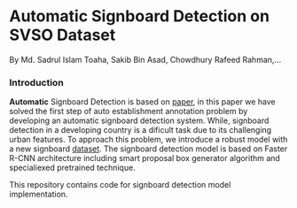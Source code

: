 # Automatic Signboard Detection on SVSO Dataset
By Md. Sadrul Islam Toaha, Sakib Bin Asad, Chowdhury Rafeed Rahman,...

### Introduction
**Automatic** Signboard Detection is based on [paper](https://arxiv.org/pdf/2003.01936.pdf), in this paper we have solved the first step of auto establishment annotation
problem by developing an automatic signboard detection system. While, signboard detection in a developing country is a dificult task due to its challenging urban features. To approach this problem, we introduce a robust model with a new signboard [dataset](https://github.com/sakibuchchash/SVSO-Dataset). The signboard detection model is based on Faster R-CNN architecture including smart proposal box generator algorithm and specialiexed pretrained technique.

This repository contains code for signboard detection model implementation.

